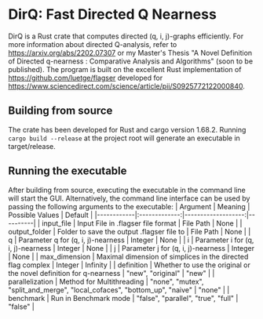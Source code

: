 # DirQ: Fast Directed Q Nearness
DirQ is a Rust crate that computes directed (q, i, j)-graphs efficiently. For more information about directed Q-analysis, refer to https://arxiv.org/abs/2202.07307 or my Master's Thesis "A Novel Definition of Directed q-nearness :  Comparative Analysis and Algorithms" (soon to be published). The program is built on the excellent Rust implementation of https://github.com/luetge/flagser developed for https://www.sciencedirect.com/science/article/pii/S0925772122000840. 
## Building from source
The crate has been developed for Rust and cargo version 1.68.2. Running `cargo build --release` at the project root will generate an executable in target/release.
## Running the executable
After building from source, executing the executable in the command line will start the GUI. 
Alternatively, the command line interface can be used by passing the following arguments to the executable:
| Argument   |      Meaning  | Possible Values    |  Default |
|------------|:-------------:|-------------------:|----------|
| input_file | Input File in .flagser file format | File Path | None |
| output_folder | Folder to save the output .flagser file to |  File Path | None |
| q | Parameter q for (q, i, j)-nearness |  Integer | None |
| i | Parameter i for (q, i, j)-nearness |  Integer | None |
| j | Parameter j for (q, i, j)-nearness |  Integer | None |
| max_dimension | Maximal dimension of simplices in the directed flag complex |  Integer | Infinity |
| definition | Whether to use the original or the novel definition for q-nearness |  "new", "original" | "new" |
| parallelization | Method for Multithreading |  "none", "mutex", "split_and_merge", "local_cofaces", "bottom_up", "naive" | "none" |
| benchmark | Run in Benchmark mode |  "false", "parallel", "true", "full" | "false" |
